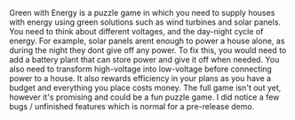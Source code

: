 Green with Energy is a puzzle game in which you need to supply houses with energy using green solutions such as wind turbines and solar panels. You need to think about different voltages, and the day-night cycle of energy.
For example, solar panels arent enough to power a house alone, as during the night they dont give off any power. To fix this, you would need to add a battery plant that can store power and give it off when needed. You also need to transform high-voltage into low-voltage before connecting power to a house.
It also rewards efficiency in your plans as you have a budget and everything you place costs money.
The full game isn't out yet, however it's promising and could be a fun puzzle game. I did notice a few bugs / unfinished features which is normal for a pre-release demo.
